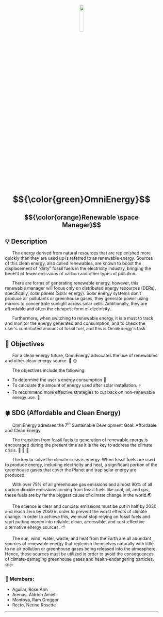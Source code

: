<p align= "center">
  <img src= "https://user-images.githubusercontent.com/124104881/228203505-3deb5422-0d39-4c9e-bea7-f6fb5e583f18.png" width="15%" height="15%" syle="border-radius:50%; ">
</p>
<h1 align= "center"> 
$${\color{green}OmniEnergy}$$ 
</h1>
<h2 align= "center">
$${\color{orange}Renewable \space Manager}$$
</h2>

## :bulb: Description
&nbsp;&nbsp;&nbsp;&nbsp;&nbsp;&nbsp;The energy derived from natural resources that are replenished more quickly than they are used up is referred to as renewable energy. Sources of this clean energy, also called renewables, are known to boost the displacement of “dirty” fossil fuels in the electricity industry, bringing the benefit of fewer emissions of carbon and other types of pollution. 

&nbsp;&nbsp;&nbsp;&nbsp;&nbsp;&nbsp;There are forms of generating renewable energy, however, this renewable manager will focus only on distributed energy resources (DERs), specifically, solar panels (Solar energy). Solar energy systems don’t produce air pollutants or greenhouse gases, they generate power using mirrors to concentrate sunlight across solar cells. Additionally, they are affordable and often the cheapest form of electricity. 

&nbsp;&nbsp;&nbsp;&nbsp;&nbsp;&nbsp;Furthermore, when switching to renewable energy, it is a must to track and monitor the energy generated and consumption, and to check the user's contributed amount of fossil fuel, and this is OmniEnergy's task. 

 
## :mag_right: Objectives
&nbsp;&nbsp;&nbsp;&nbsp;&nbsp;&nbsp;For a clean energy future, OmniEnergy advocates the use of renewables and other clean energy source. :fallen_leaf: :sun_with_face:

&nbsp;&nbsp;&nbsp;&nbsp;&nbsp;&nbsp;The objectives include the following: 
+ To determine the user's energy consumption :electric_plug:
+ To calculate the amount of energy used after solar installation. :zap:
+ To recommend more effective strategies to cut back on non-renewable energy use. :house_with_garden:


## :four_leaf_clover: SDG (Affordable and Clean Energy)
&nbsp;&nbsp;&nbsp;&nbsp;&nbsp;&nbsp;OmniEnergy adresses the 7<sup>th</sup> Sustainable Development Goal: Affordable and Clean Energy.
 
&nbsp;&nbsp;&nbsp;&nbsp;&nbsp;&nbsp;The transition from fossil fuels to generation of renewable energy is encouraged during the present time as it is the key to address the climate crisis. :key: :deciduous_tree: :leaves:

&nbsp;&nbsp;&nbsp;&nbsp;&nbsp;&nbsp;The key to solve the climate crisis is energy. When fossil fuels are used to produce energy, including electricity and heat, a significant portion of the greenhouse gases that cover the Planet and trap solar energy are produced.

&nbsp;&nbsp;&nbsp;&nbsp;&nbsp;&nbsp;With over 75% of all greenhouse gas emissions and almost 90% of all carbon dioxide emissions coming from fossil fuels like coal, oil, and gas, these fuels are by far the biggest cause of climate change in the world.:earth_asia:

&nbsp;&nbsp;&nbsp;&nbsp;&nbsp;&nbsp;The science is clear and concise: emissions must be cut in half by 2030 and reach zero by 2050 in order to prevent the worst effects of climate change. In order to achieve this, we must stop relying on fossil fuels and start putting money into reliable, clean, accessible, and cost-effective alternative energy sources. :partly_sunny:

&nbsp;&nbsp;&nbsp;&nbsp;&nbsp;&nbsp;The sun, wind, water, waste, and heat from the Earth are all abundant sources of renewable energy that replenish themselves naturally with little to no air pollution or greenhouse gases being released into the atmosphere. Hence, these sources must be utilized in order to avoid the consequences of climate-damaging greenhouse gases and health-endangering particles. :cloud_with_lightning_and_rain::stethoscope:

### :busts_in_silhouette: Members:
- Aguilar, Rose Ann
- Arenas, Aldrich Amiel
- Montoya, Ram Greggor
- Recto, Nerine Rosette
---

